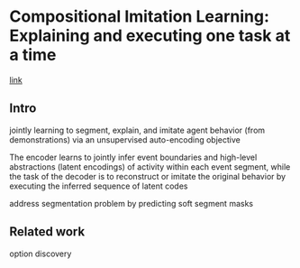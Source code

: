 # Compositional Imitation Learning: Explaining and executing one task at a time 
[link](https://arxiv.org/pdf/1812.01483.pdf)

## Intro 

jointly learning to segment, explain, and imitate agent behavior (from demonstrations) via an unsupervised auto-encoding objective

The encoder learns to jointly infer event boundaries and high-level abstractions (latent encodings) of activity within each event segment, while the task of the decoder is to reconstruct or imitate the original behavior by executing the inferred sequence of latent codes

address segmentation problem by predicting soft segment masks 

## Related work 

option discovery 
